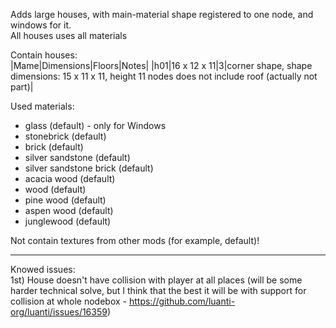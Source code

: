Adds large houses, with main-material shape registered to one node, and windows for it.  
All houses uses all materials

Contain houses:  
|Mame|Dimensions|Floors|Notes|
|h01|16 x 12 x 11|3|corner shape,  shape dimensions: 15 x 11 x 11,  height 11 nodes does not include roof (actually not part)|

Used materials:  
* glass (default) - only for Windows
* stonebrick (default)
* brick (default)
* silver sandstone (default)
* silver sandstone brick (default)
* acacia wood (default)
* wood (default)
* pine wood (default)
* aspen wood (default)
* junglewood (default)

Not contain textures from other mods (for example, default)!

------------
Knowed issues:  
1st) House doesn't have collision with player at all places (will be some harder technical solve, but I think that the best it will be with support for collision at whole nodebox - https://github.com/luanti-org/luanti/issues/16359)
